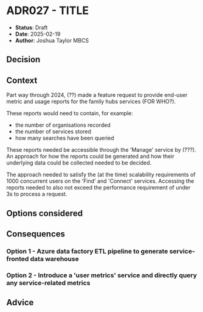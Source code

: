 # ADR027 - TITLE

- **Status**: Draft
- **Date**: 2025-02-19
- **Author**: Joshua Taylor MBCS

## Decision

<!-- 
    In a few sentences, describe the decision taken. 
-->

## Context

Part way through 2024, (??) made a feature request to provide end-user metric
and usage reports for the family hubs services (FOR WHO?).

These reports would need to contain, for example:

- the number of organisations recorded
- the number of services stored
- how many searches have been queried

These reports needed be accessible through the 'Manage' service by (???). An
approach for how the reports could be generated and how their underlying data
could be collected needed to be decided.

The approach needed to satisfy the (at the time) scalability requirements of
1000 concurrent users on the 'Find' and 'Connect' services. Accessing the
reports needed to also not exceed the performance requirement of under 3s to
process a request.

## Options considered

<!-- 
    Briefly describe each option considered as a numbered list. Start with the selected option.
    It's usually wise to include a 'do nothing' option.

    e.g.

    1. (SELECTED) PostgreSQL
    2. Oracle
    3. SQL Server  
-->

## Consequences

<!-- 
    For each of the options above, describe positive and negative consequences
    of selecting that option. Create a new section for each option under a heading.

    Remember a law of architecture: There are no solutions, only trade-offs. Make
    sure to include any negative consequences of the selected option.

    e.g.

    ### Option 1 - XXX

    - Consequence 1
    - Consequence 2

    ### Option 2 - XXX

    etc.
-->

### Option 1 - Azure data factory ETL pipeline to generate service-fronted data warehouse

### Option 2 - Introduce a 'user metrics' service and directly query any service-related metrics


## Advice

<!--
    List of advice gathered to make this decision, including the names and role of 
    advisors and the date each piece of advice was gathered.

    Before submitting a decision, you are expected to gather advice from all team 
    members or stakeholders who will be affected by the decision.
-->